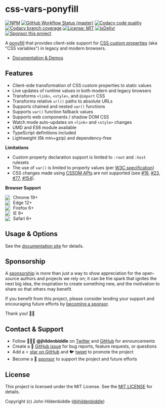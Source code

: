 # css-vars-ponyfill

[![NPM](https://img.shields.io/npm/v/css-vars-ponyfill.svg?style=flat-square)](https://www.npmjs.com/package/css-vars-ponyfill)
[![GitHub Workflow Status (master)](https://img.shields.io/github/workflow/status/jhildenbiddle/css-vars-ponyfill/Build%20&%20Test/master?label=checks&style=flat-square)](https://github.com/jhildenbiddle/css-vars-ponyfill/actions?query=branch%3Amaster+)
[![Codacy code quality](https://img.shields.io/codacy/grade/cb3acd7af0a34f3ea2c9f330548e2055/master?style=flat-square)](https://app.codacy.com/gh/jhildenbiddle/css-vars-ponyfill/dashboard?branch=master)
[![Codacy branch coverage](https://img.shields.io/codacy/coverage/cb3acd7af0a34f3ea2c9f330548e2055/master?style=flat-square)](https://app.codacy.com/gh/jhildenbiddle/css-vars-ponyfill/dashboard?branch=master)
[![License: MIT](https://img.shields.io/badge/License-MIT-yellow.svg?style=flat-square)](https://github.com/jhildenbiddle/css-vars-ponyfill/blob/master/LICENSE)
[![jsDelivr](https://data.jsdelivr.com/v1/package/npm/css-vars-ponyfill/badge)](https://www.jsdelivr.com/package/npm/css-vars-ponyfill)
[![Sponsor this project](https://img.shields.io/static/v1?style=flat-square&label=Sponsor&message=%E2%9D%A4&logo=GitHub&color=%23fe8e86)](https://github.com/sponsors/jhildenbiddle)

A [ponyfill](https://ponyfill.com/) that provides client-side support for [CSS custom properties](https://developer.mozilla.org/en-US/docs/Web/CSS/--*) (aka "CSS variables") in legacy and modern browsers.

- [Documentation & Demos](https://jhildenbiddle.github.io/css-vars-ponyfill)

## Features

- Client-side transformation of CSS custom properties to static values
- Live updates of runtime values in both modern and legacy browsers
- Transforms `<link>`, `<style>`, and `@import` CSS
- Transforms relative `url()` paths to absolute URLs
- Supports chained and nested `var()` functions
- Supports `var()` function fallback values
- Supports web components / shadow DOM CSS
- Watch mode auto-updates on `<link>` and `<style>` changes
- UMD and ES6 module available
- TypeScript definitions included
- Lightweight (6k min+gzip) and dependency-free

**Limitations**

- Custom property declaration support is limited to `:root` and `:host` rulesets
- The use of `var()` is limited to property values (per [W3C specification](https://www.w3.org/TR/css-variables/))
- CSS changes made using [CSSOM APIs](https://developer.mozilla.org/en-US/docs/Web/API/CSS_Object_Model) are not supported (see [#19](https://github.com/jhildenbiddle/css-vars-ponyfill/issues/19), [#23](https://github.com/jhildenbiddle/css-vars-ponyfill/issues/23), [#77](https://github.com/jhildenbiddle/css-vars-ponyfill/issues/77), [#154](https://github.com/jhildenbiddle/css-vars-ponyfill/issues/154)).

**Browser Support**

<img src="https://jhildenbiddle.github.io/css-vars-ponyfill/assets/img/chrome.svg" style="margin-right: 0.4em; vertical-align: text-bottom;"> Chrome 19+
<br>
<img src="https://jhildenbiddle.github.io/css-vars-ponyfill/assets/img/edge.svg" style="margin-right: 0.4em; vertical-align: text-bottom;"> Edge 12+
<br>
<img src="https://jhildenbiddle.github.io/css-vars-ponyfill/assets/img/firefox.svg" style="margin-right: 0.4em; vertical-align: text-bottom;"> Firefox 6+
<br>
<img src="https://jhildenbiddle.github.io/css-vars-ponyfill/assets/img/ie.svg" style="margin-right: 0.4em; vertical-align: text-bottom;"> IE 9+
<br>
<img src="https://jhildenbiddle.github.io/css-vars-ponyfill/assets/img/safari.svg" style="margin-right: 0.4em; vertical-align: text-bottom;"> Safari 6+

## Usage & Options

See the [documentation site](https://jhildenbiddle.github.io/css-vars-ponyfill) for details.

## Sponsorship

A [sponsorship](https://github.com/sponsors/jhildenbiddle) is more than just a way to show appreciation for the open-source authors and projects we rely on; it can be the spark that ignites the next big idea, the inspiration to create something new, and the motivation to share so that others may benefit.

If you benefit from this project, please consider lending your support and encouraging future efforts by [becoming a sponsor](https://github.com/sponsors/jhildenbiddle).

Thank you! 🙏🏻

## Contact & Support

- Follow 👨🏻‍💻 **@jhildenbiddle** on [Twitter](https://twitter.com/jhildenbiddle) and [GitHub](https://github.com/jhildenbiddle) for announcements
- Create a 💬 [GitHub issue](https://github.com/jhildenbiddle/css-vars-ponyfill/issues) for bug reports, feature requests, or questions
- Add a ⭐️ [star on GitHub](https://github.com/jhildenbiddle/css-vars-ponyfill) and 🐦 [tweet](https://twitter.com/intent/tweet?url=https%3A%2F%2Fgithub.com%2Fjhildenbiddle%2Fcss-vars-ponyfill&hashtags=css,developers,frontend,javascript) to promote the project
- Become a 💖 [sponsor](https://github.com/sponsors/jhildenbiddle) to support the project and future efforts

## License

This project is licensed under the MIT License. See the [MIT LICENSE](https://github.com/jhildenbiddle/css-vars-ponyfill/blob/master/LICENSE) for details.

Copyright (c) John Hildenbiddle ([@jhildenbiddle](https://twitter.com/jhildenbiddle))
